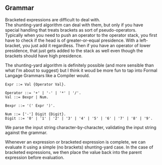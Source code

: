 ## Grammar

Bracketed expressions are difficult to deal with.  
The shunting-yard algorithm can deal with them, but only if you have
special handling that treats brackets as sort of pseudo-operators.  
Typically when you need to push an operator to the operator stack, you
first have to check if the head is of greater-or-equal presidence.
With a left-bracket, you just add it regardless. Then if you have an
operator of lower presidence, that just gets added to the stack as well
even though the brackets should have high presidence.

The shunting-yard algorithm is definitely possible (and more sensible
than what I'm about to suggest) but I think it woud be more fun to tap into
Formal Langage Grammars like a Compiler would.

```
Expr ::= Val {Operator Val}.

Operator ::= '+' | '-' | '*' | '/'.
Val ::= Bexpr | Num.

Bexpr ::= '(' Expr ')'.

Num ::= ['-'] Digit {Digit}.
Digit ::= '0' | '1' | '2' | '3' | '4' | '5' | '6' | '7' | '8' | '9'.
```

We parse the input string character-by-character, validating the input
string against the grammar.

Whenever an expression or bracketed expression is complete, we can evaluate
it using a simple (no brackets) shunting-yard case.
In the case of bracketed expressions, we then place the value back into
the parent expression before evaluation.
